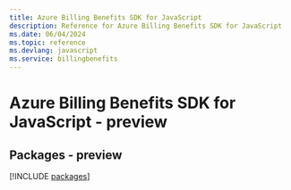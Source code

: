 ```yaml
---
title: Azure Billing Benefits SDK for JavaScript
description: Reference for Azure Billing Benefits SDK for JavaScript
ms.date: 06/04/2024
ms.topic: reference
ms.devlang: javascript
ms.service: billingbenefits
---
```

# Azure Billing Benefits SDK for JavaScript - preview
## Packages - preview
[!INCLUDE [packages](billing-benefits-index.md)]